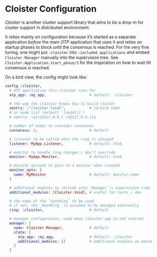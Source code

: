 # Cloister Configuration

_Cloister_ is another cluster support library that aims to be a drop-in for cluster support in distributed environment.

It relies mainly on configuration because it’s started as a separate application _before_ the main _OTP_ application that uses it and relies on startup phases to block until the consensus is reached. For the very fine tuning, one might put `:cloister` into `:included_applications` _and_ embed `Cloister.Manager` manually into the supervision tree. See `Cloister.Application.start_phase/3` for the inspiration on how to wait till consensus is reached.

On a bird view, the config might look like:

```elixir
config :cloister,
  # OTP application this cloister runs for
  otp_app: :my_app,                    # default: :cloister

  # the way the cloister knows how to build cluster
  sentry: :"cloister.local",           # service name
  # or node list (default `[node()]`)
  # sentry: ~w[c1@127.0.0.1 c2@127.0.0.1]a

  # number of nodes to consider consensus
  consensus: 3,                        # default

  # listener to be called when the ring is changed
  listener: MyApp.Listener,            # default: Stub

  # monitor to handle ring changes / don’t override
  monitor: MyApp.Monitor,              # default: Stub

  # monitor options to pass to a monitor when created
  monitor_opts: [
    name: MyMonitor                    # default: monitor.name
  ]

  # additional modules to include into `Manager`’s supervision tree
  additional_modules: [Cloister.Void], # useful for tests / dev

  # the name of the `HashRing` to be used
  # if set, the _HashRing_ is assumed to be managed externally
  ring: :cloister,                     # default

  # manager configuration, used when cloister app is not started
  manager: [
    name: Cloister.Manager,            # default
    state: [
      otp_app: :my_app,                # default: :cloister
      additional_modules: []           # additional modules as above
    ]
  ]
```
